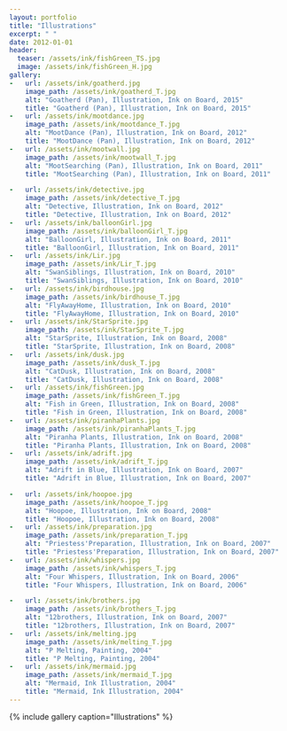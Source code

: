 ```yaml
---
layout: portfolio
title: "Illustrations"
excerpt: " "
date: 2012-01-01
header:
  teaser: /assets/ink/fishGreen_TS.jpg
  image: /assets/ink/fishGreen_H.jpg
gallery:
-   url: /assets/ink/goatherd.jpg
    image_path: /assets/ink/goatherd_T.jpg
    alt: "Goatherd (Pan), Illustration, Ink on Board, 2015"
    title: "Goatherd (Pan), Illustration, Ink on Board, 2015"
-   url: /assets/ink/mootdance.jpg
    image_path: /assets/ink/mootdance_T.jpg
    alt: "MootDance (Pan), Illustration, Ink on Board, 2012"
    title: "MootDance (Pan), Illustration, Ink on Board, 2012"
-   url: /assets/ink/mootwall.jpg
    image_path: /assets/ink/mootwall_T.jpg
    alt: "MootSearching (Pan), Illustration, Ink on Board, 2011"
    title: "MootSearching (Pan), Illustration, Ink on Board, 2011"

-   url: /assets/ink/detective.jpg
    image_path: /assets/ink/detective_T.jpg
    alt: "Detective, Illustration, Ink on Board, 2012"
    title: "Detective, Illustration, Ink on Board, 2012"
-   url: /assets/ink/balloonGirl.jpg
    image_path: /assets/ink/balloonGirl_T.jpg
    alt: "BalloonGirl, Illustration, Ink on Board, 2011"
    title: "BalloonGirl, Illustration, Ink on Board, 2011"
-   url: /assets/ink/Lir.jpg
    image_path: /assets/ink/Lir_T.jpg
    alt: "SwanSiblings, Illustration, Ink on Board, 2010"
    title: "SwanSiblings, Illustration, Ink on Board, 2010"
-   url: /assets/ink/birdhouse.jpg
    image_path: /assets/ink/birdhouse_T.jpg
    alt: "FlyAwayHome, Illustration, Ink on Board, 2010"
    title: "FlyAwayHome, Illustration, Ink on Board, 2010"
-   url: /assets/ink/StarSprite.jpg
    image_path: /assets/ink/StarSprite_T.jpg
    alt: "StarSprite, Illustration, Ink on Board, 2008"
    title: "StarSprite, Illustration, Ink on Board, 2008"
-   url: /assets/ink/dusk.jpg
    image_path: /assets/ink/dusk_T.jpg
    alt: "CatDusk, Illustration, Ink on Board, 2008"
    title: "CatDusk, Illustration, Ink on Board, 2008"
-   url: /assets/ink/fishGreen.jpg
    image_path: /assets/ink/fishGreen_T.jpg
    alt: "Fish in Green, Illustration, Ink on Board, 2008"
    title: "Fish in Green, Illustration, Ink on Board, 2008"
-   url: /assets/ink/piranhaPlants.jpg
    image_path: /assets/ink/piranhaPlants_T.jpg
    alt: "Piranha Plants, Illustration, Ink on Board, 2008"
    title: "Piranha Plants, Illustration, Ink on Board, 2008"
-   url: /assets/ink/adrift.jpg
    image_path: /assets/ink/adrift_T.jpg
    alt: "Adrift in Blue, Illustration, Ink on Board, 2007"
    title: "Adrift in Blue, Illustration, Ink on Board, 2007"

-   url: /assets/ink/hoopoe.jpg
    image_path: /assets/ink/hoopoe_T.jpg
    alt: "Hoopoe, Illustration, Ink on Board, 2008"
    title: "Hoopoe, Illustration, Ink on Board, 2008"
-   url: /assets/ink/preparation.jpg
    image_path: /assets/ink/preparation_T.jpg
    alt: "Priestess'Preparation, Illustration, Ink on Board, 2007"
    title: "Priestess'Preparation, Illustration, Ink on Board, 2007"
-   url: /assets/ink/whispers.jpg
    image_path: /assets/ink/whispers_T.jpg
    alt: "Four Whispers, Illustration, Ink on Board, 2006"
    title: "Four Whispers, Illustration, Ink on Board, 2006"

-   url: /assets/ink/brothers.jpg
    image_path: /assets/ink/brothers_T.jpg
    alt: "12brothers, Illustration, Ink on Board, 2007"
    title: "12brothers, Illustration, Ink on Board, 2007"
-   url: /assets/ink/melting.jpg
    image_path: /assets/ink/melting_T.jpg
    alt: "P Melting, Painting, 2004"
    title: "P Melting, Painting, 2004"
-   url: /assets/ink/mermaid.jpg
    image_path: /assets/ink/mermaid_T.jpg
    alt: "Mermaid, Ink Illustration, 2004"
    title: "Mermaid, Ink Illustration, 2004"
---
```


{% include gallery caption="Illustrations" %}
